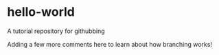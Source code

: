 # hello-world
A tutorial repository for githubbing


Adding a few more comments here to learn about how branching works!
